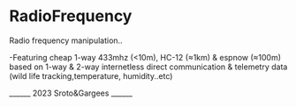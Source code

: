 # RadioFrequency
Radio frequency manipulation..

-Featuring cheap 1-way 433mhz (<10m), HC-12 (≈1km) & espnow (≈100m) based on 1-way & 2-way internetless direct communication & telemetry data (wild life tracking,temperature, humidity..etc)




______ 2023 Sroto&Gargees ______
